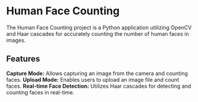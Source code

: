 # Human Face Counting

The Human Face Counting project is a Python application utilizing OpenCV and Haar cascades for accurately counting the number of human faces in images.

## Features

**Capture Mode:** Allows capturing an image from the camera and counting faces.
**Upload Mode:** Enables users to upload an image file and count faces.
**Real-time Face Detection:** Utilizes Haar cascades for detecting and counting faces in real-time.
